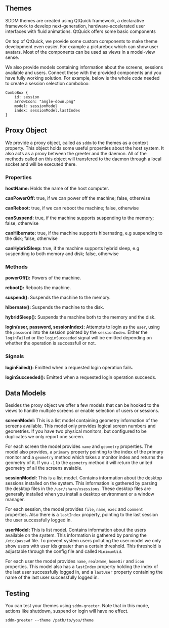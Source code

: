 ## Themes

SDDM themes are created using QtQuick framework, a declarative framework to develop next-generation, hardware-accelerated user interfaces with fluid animations. QtQuick offers some basic components

On top of QtQuick, we provide some custom components to make theme development even easier. For example a picturebox which can show user avatars. Most of the components can be used as views in a model-view sense.

We also provide models containing information about the screens, sessions available and users. Connect these with the provided components and you have fully working solution. For example, below is the whole _code_ needed to create a session selection combobox:

    ComboBox {
    	id: session
    	arrowIcon: "angle-down.png"
    	model: sessionModel
    	index: sessionModel.lastIndex
    }

## Proxy Object

We provide a proxy object, called as `sddm` to the themes as a context property. This object holds some useful properties about the host system. It also acts as a proxy between the greeter and the daemon. All of the methods called on this object will transfered to the daemon through a local socket and will be executed there.

### Properties

**hostName:** Holds the name of the host computer.

**canPowerOff:** true, if we can power off the machine; false, otherwise

**canReboot:** true, if we can reboot the machine; false, otherwise

**canSuspend:** true, if the machine supports suspending to the memory; false, otherwise

**canHibernate:** true, if the machine supports hibernating, e.g suspending to the disk; false, otherwise

**canHybridSleep:** true, if the machine supports hybrid sleep, e.g suspending to both memory and disk; false, otherwise

### Methods

**powerOff():** Powers of the machine.

**reboot():** Reboots the machine.

**suspend():** Suspends the machine to the memory.

**hibernate():** Suspends the machine to the disk.

**hybridSleep():** Suspends the machine both to the memory and the disk.

**login(user, password, sessionIndex):** Attempts to login as the `user`, using the `password` into the session pointed by the `sessionIndex`. Either the `loginFailed` or the `loginSucceeded` signal will be emitted depending on whether the operation is successfull or not.

### Signals

**loginFailed():** Emitted when a requested login operation fails.

**loginSucceeded():** Emitted when a requested login operation succeeds.

## Data Models
Besides the proxy object we offer a few models that can be hooked to the views to handle multiple screens or enable selection of users or sessions.

**screenModel:** This is a list model containing geometry information of the screens available. This model only provides logical screen numbers and geometries. If you have two physical monitors, but configured to be duplicates we only report one screen.

For each screen the model provides `name` and `geometry` properties.
The model also provides, a `primary` property pointing to the index of the primary monitor and a `geometry` method which takes a monitor index and returns the geometry of it. If you `-1` to the `geometry` method it will return the united geometry of all the screens avaiable.

**sessionModel:** This is a list model. Contains information about the desktop sessions installed on the system. This information is gathered by parsing the desktop files in the `/usr/share/xsessions`. These desktop files are generally installed when you install a desktop environment or a window manager.

For each session, the model provides `file`, `name`, `exec` and `comment` properties.
Also there is a `lastIndex` property, pointing to the last session the user successfully logged in.

**userModel:** This is list model. Contains information about the users available on the system. This information is gathered by parsing the `/etc/passwd` file. To prevent system users polluting the user model we only show users with user ids greater than a certain threshold. This threshold is adjustable through the config file and called `MinimumUid`.

For each user the model provides `name`, `realName`, `homeDir` and `icon` properties.
This model also has a `lastIndex` property holding the index of the last user successfully logged in, and a `lastUser` property containing the name of the last user successfully logged in.

## Testing

You can test your themes using `sddm-greeter`. Note that in this mode, actions like shutdown, suspend or login will have no effect.

    sddm-greeter --theme /path/to/you/theme
